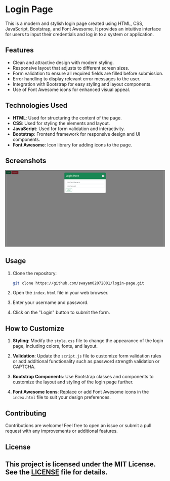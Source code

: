 # Login Page

This is a modern and stylish login page created using HTML, CSS, JavaScript, Bootstrap, and Font Awesome. It provides an intuitive interface for users to input their credentials and log in to a system or application.

## Features

- Clean and attractive design with modern styling.
- Responsive layout that adjusts to different screen sizes.
- Form validation to ensure all required fields are filled before submission.
- Error handling to display relevant error messages to the user.
- Integration with Bootstrap for easy styling and layout components.
- Use of Font Awesome icons for enhanced visual appeal.

## Technologies Used

- **HTML**: Used for structuring the content of the page.
- **CSS**: Used for styling the elements and layout.
- **JavaScript**: Used for form validation and interactivity.
- **Bootstrap**: Frontend framework for responsive design and UI components.
- **Font Awesome**: Icon library for adding icons to the page.

## Screenshots

![Login Page](login_page.png)

## Usage

1. Clone the repository:

    ```bash
    git clone https://github.com/swayam02072001/login-page.git
    ```

2. Open the `index.html` file in your web browser.

3. Enter your username and password.

4. Click on the "Login" button to submit the form.


## How to Customize

1. **Styling**: Modify the `style.css` file to change the appearance of the login page, including colors, fonts, and layout.

2. **Validation**: Update the `script.js` file to customize form validation rules or add additional functionality such as password strength validation or CAPTCHA.

3. **Bootstrap Components**: Use Bootstrap classes and components to customize the layout and styling of the login page further.

4. **Font Awesome Icons**: Replace or add Font Awesome icons in the `index.html` file to suit your design preferences.
## Contributing

Contributions are welcome! Feel free to open an issue or submit a pull request with any improvements or additional features.

## License

This project is licensed under the MIT License. See the [LICENSE](LICENSE) file for details.
---
